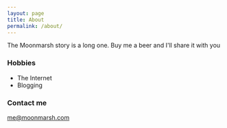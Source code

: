 ```yaml
---
layout: page
title: About
permalink: /about/
---
```


The Moonmarsh story is a long one. Buy me a beer and I'll share it with you

### Hobbies

* The Internet
* Blogging

### Contact me

[me@moonmarsh.com](mailto:me@moonmarsh.com)
